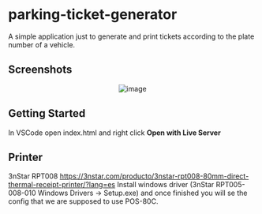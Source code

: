 # parking-ticket-generator
A simple application just to generate and print tickets according to the plate number of a vehicle.

## Screenshots
<div align="center">
  
![image](https://user-images.githubusercontent.com/44928453/163694785-5921e1f8-236a-472d-b989-559a1a72e03b.png)  

</div>


## Getting Started
In VSCode open index.html and right click **Open with Live Server**

## Printer
3nStar
RPT008
https://3nstar.com/producto/3nstar-rpt008-80mm-direct-thermal-receipt-printer/?lang=es
Install windows driver (3nStar RPT005-008-010 Windows Drivers -> Setup.exe) and once finished you will se the config that we are supposed to use POS-80C.
